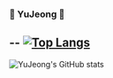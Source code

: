 ### 🐣 YuJeong 🐥 
--
[![Top Langs](https://github-readme-stats.vercel.app/api/top-langs/?username=lyj0047&layout=compact)](https://github.com/lyj0047/github-readme-stats)
---
![YuJeong's GitHub stats](https://github-readme-stats.vercel.app/api?username=lyj0047&show_icons=true&theme=vue)


<!--
**lyj0047/lyj0047** is a ✨ _special_ ✨ repository because its `README.md` (this file) appears on your GitHub profile.

Here are some ideas to get you started:

- 🔭 I’m currently working on ...
- 🌱 I’m currently learning ...
- 👯 I’m looking to collaborate on ...
- 🤔 I’m looking for help with ...
- 💬 Ask me about ...
- 📫 How to reach me: ...
- 😄 Pronouns: ...
- ⚡ Fun fact: ...
-->
